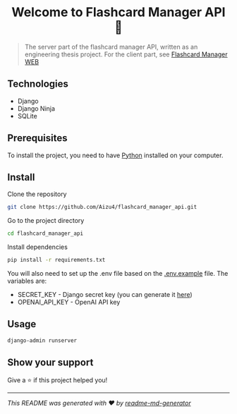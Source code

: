 <h1 align="center">Welcome to Flashcard Manager API 👋</h1>
<p>
</p>

> The server part of the flashcard manager API, written as an engineering thesis project. For the client part, see [Flashcard Manager WEB](https://github.com/Aizu4/flashcard_manager_web)

## Technologies

* Django
* Django Ninja
* SQLite

## Prerequisites

To install the project, you need to have [Python](https://www.python.org/) installed on your computer.

## Install

Clone the repository

```sh
git clone https://github.com/Aizu4/flashcard_manager_api.git
```

Go to the project directory

```sh
cd flashcard_manager_api
```

Install dependencies

```sh
pip install -r requirements.txt
```

You will also need to set up the .env file based on the [.env.example](https://github.com/Aizu4/flashcard_manager_api/blob/master/.env.example) file. The variables are:

* SECRET_KEY - Django secret key (you can generate it [here](https://djecrety.ir/))
* OPENAI_API_KEY - OpenAI API key



## Usage

```sh
django-admin runserver
```

## Show your support

Give a ⭐️ if this project helped you!

***
_This README was generated with ❤️ by [readme-md-generator](https://github.com/kefranabg/readme-md-generator)_